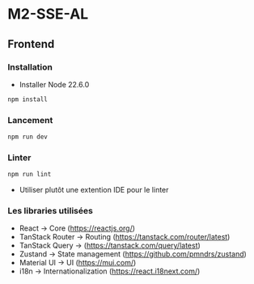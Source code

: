 # M2-SSE-AL

## Frontend

### Installation

- Installer Node 22.6.0

```bash
npm install
```

### Lancement

```bash
npm run dev
```

### Linter

```bash
npm run lint
```

- Utiliser plutôt une extention IDE pour le linter

### Les libraries utilisées

- React -> Core (https://reactjs.org/)
- TanStack Router -> Routing (https://tanstack.com/router/latest) 
- TanStack Query ->  (https://tanstack.com/query/latest)
- Zustand -> State management (https://github.com/pmndrs/zustand)
- Material UI -> UI (https://mui.com/)
- i18n -> Internationalization (https://react.i18next.com/)